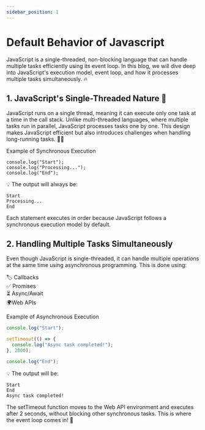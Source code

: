 ```yaml
---
sidebar_position: 1
---
```



# Default Behavior of Javascript 


JavaScript is a single-threaded, non-blocking language that can handle multiple tasks efficiently using its event loop. In this blog, we will dive deep into JavaScript's execution model, event loop, and how it processes multiple tasks simultaneously. 🔥

## 1. JavaScript's Single-Threaded Nature 🧵

JavaScript runs on a single thread, meaning it can execute only one task at a time in the call stack. Unlike multi-threaded languages, where multiple tasks run in parallel, JavaScript processes tasks one by one. This design makes JavaScript efficient but also introduces challenges when handling long-running tasks. 🏃‍♂️

Example of Synchronous Execution
```
console.log("Start");
console.log("Processing...");
console.log("End");
```
💡 The output will always be:
```
Start
Processing...
End
```
Each statement executes in order because JavaScript follows a synchronous execution model by default.

## 2. Handling Multiple Tasks Simultaneously

Even though JavaScript is single-threaded, it can handle multiple operations at the same time using asynchronous programming. This is done using:

🏷️ Callbacks \
✅ Promises \
⏳ Async/Await \
🌍Web APIs 

Example of Asynchronous Execution
```jsx
console.log("Start");

setTimeout(() => {
  console.log("Async task completed!");
}, 2000);

console.log("End");
```
💡 The output will be:
```
Start
End
Async task completed!
```
The setTimeout function moves to the Web API environment and executes after 2 seconds, without blocking other synchronous tasks. This is where the event loop comes in! 🔄


